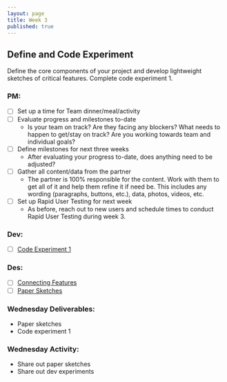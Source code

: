 ```yaml
---
layout: page
title: Week 3
published: true
---
```



## Define and Code Experiment

Define the core components of your project and develop lightweight sketches of critical features. Complete code experiment 1.

### PM:
* [ ] Set up a time for Team dinner/meal/activity
* [ ] Evaluate progress and milestones to-date
  * Is your team on track? Are they facing any blockers? What needs to happen to get/stay on track? Are you working towards team and individual goals?
* [ ] Define milestones for next three weeks
  * After evaluating your progress to-date, does anything need to be adjusted?
* [ ] Gather all content/data from the partner
  * The partner is 100% responsible for the content. Work with them to get all of it and help them refine it if need be. This includes any wording (paragraphs, buttons, etc.), data, photos, videos, etc.
* [ ] Set up Rapid User Testing for next week
  * As before, reach out to new users and schedule times to conduct Rapid User Testing during week 3.


### Dev:
* [ ] [Code Experiment 1](code-experiment-1.md)

### Des:
* [ ] [Connecting Features](connecting-features.md)
* [ ] [Paper Sketches](paper-sketches.md)

### Wednesday Deliverables:
  * Paper sketches
  * Code experiment 1

### Wednesday Activity:
  * Share out paper sketches <!-- science fair style -->
  * Share out dev experiments
